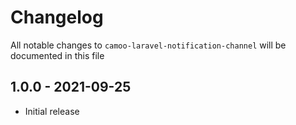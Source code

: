 # Changelog

All notable changes to `camoo-laravel-notification-channel` will be documented in this file

## 1.0.0 - 2021-09-25

- Initial release

